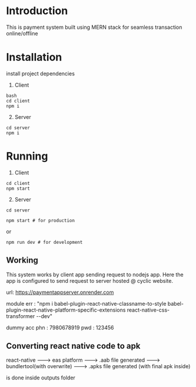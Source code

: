 # Introduction
This is payment system built using MERN stack for seamless transaction online/offline

# Installation
install project dependencies
1) Client

```
bash
cd client 
npm i
```

2) Server
```
cd server
npm i
```
# Running
1) Client
```
cd client
npm start
```
2) Server
```
cd server
```
```
npm start # for production
```
or 
```
npm run dev # for development
```
## Working
This system works by client app sending request to nodejs app.
Here the app is configured to send request to server hosted @ cyclic website.

url: https://paymentappserver.onrender.com

module err : "npm i babel-plugin-react-native-classname-to-style babel-plugin-react-native-platform-specific-extensions react-native-css-transformer --dev"

dummy acc 
phn : 7980678919
pwd : 123456

## Converting react native code to apk

react-native ---> eas platform ---> .aab file generated ---> bundlertool(with overwrite) ---> .apks file generated (with final apk inside)

is done inside outputs folder